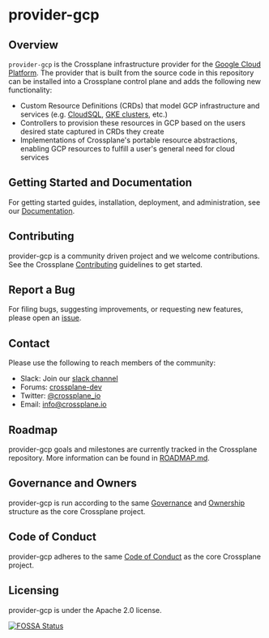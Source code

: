 # provider-gcp

## Overview

`provider-gcp` is the Crossplane infrastructure provider for the [Google Cloud
Platform](https://cloud.google.com). The provider that is built from the source
code in this repository can be installed into a Crossplane control plane and
adds the following new functionality:

* Custom Resource Definitions (CRDs) that model GCP infrastructure and services
  (e.g. [CloudSQL](https://cloud.google.com/sql/), [GKE
  clusters](https://cloud.google.com/kubernetes-engine/), etc.)
* Controllers to provision these resources in GCP based on the users desired
  state captured in CRDs they create
* Implementations of Crossplane's portable resource abstractions, enabling GCP
  resources to fulfill a user's general need for cloud services

## Getting Started and Documentation

For getting started guides, installation, deployment, and administration, see
our [Documentation](https://crossplane.io/docs/latest).

## Contributing

provider-gcp is a community driven project and we welcome contributions. See the
Crossplane
[Contributing](https://github.com/crossplane/crossplane/blob/master/CONTRIBUTING.md)
guidelines to get started.

## Report a Bug

For filing bugs, suggesting improvements, or requesting new features, please
open an [issue](https://github.com/crossplane/provider-gcp/issues).

## Contact

Please use the following to reach members of the community:

* Slack: Join our [slack channel](https://slack.crossplane.io)
* Forums:
  [crossplane-dev](https://groups.google.com/forum/#!forum/crossplane-dev)
* Twitter: [@crossplane_io](https://twitter.com/crossplane_io)
* Email: [info@crossplane.io](mailto:info@crossplane.io)

## Roadmap

provider-gcp goals and milestones are currently tracked in the Crossplane
repository. More information can be found in
[ROADMAP.md](https://github.com/crossplane/crossplane/blob/master/ROADMAP.md).

## Governance and Owners

provider-gcp is run according to the same
[Governance](https://github.com/crossplane/crossplane/blob/master/GOVERNANCE.md)
and [Ownership](https://github.com/crossplane/crossplane/blob/master/OWNERS.md)
structure as the core Crossplane project.

## Code of Conduct

provider-gcp adheres to the same [Code of
Conduct](https://github.com/crossplane/crossplane/blob/master/CODE_OF_CONDUCT.md)
as the core Crossplane project.

## Licensing

provider-gcp is under the Apache 2.0 license.

[![FOSSA
Status](https://app.fossa.io/api/projects/git%2Bgithub.com%2Fcrossplane%2Fprovider-gcp.svg?type=large)](https://app.fossa.io/projects/git%2Bgithub.com%2Fcrossplane%2Fprovider-gcp?ref=badge_large)
